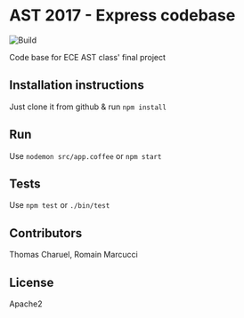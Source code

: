 # AST 2017 - Express codebase
![Build](https://travis-ci.org/ThomasCharuel/ast_lab_project.svg?branch=master)

Code base for ECE AST class' final project

## Installation instructions 

Just clone it from github & run `npm install`

## Run 

Use `nodemon src/app.coffee` or `npm start`

## Tests 

Use `npm test` or `./bin/test`

## Contributors

Thomas Charuel, Romain Marcucci

## License 

Apache2

